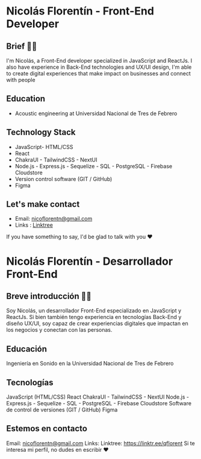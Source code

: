 # Nicolás Florentín - Front-End Developer

## Brief 🙋‍♂️
I'm Nicolás, a Front-End developer specialized in JavaScript and ReactJs. I also have experience in Back-End technologies and UX/UI design, I'm able to create digital experiences that make impact on businesses and connect with people

## Education
- Acoustic engineering at Universidad Nacional de Tres de Febrero

## Technology Stack
- JavaScript- HTML/CSS
- React
- ChakraUI - TailwindCSS - NextUI
- Node.js - Express.js - Sequelize - SQL - PostgreSQL - Firebase Cloudstore
- Version control software (GIT / GitHub)
- Figma

## Let's make contact
- Email: nicoflorentn@gmail.com
- Links : [Linktree](https://linktr.ee/qflorent)

If you have something to say, I'd be glad to talk with you ❤

# Nicolás Florentín - Desarrollador Front-End
## Breve introducción 🙋‍♂️
Soy Nicolás, un desarrollador Front-End especializado en JavaScript y ReactJs. Si bien también tengo experiencia en tecnologías Back-End y diseño UX/UI, soy capaz de crear experiencias digitales que impactan en los negocios y conectan con las personas.

## Educación
Ingeniería en Sonido en la Universidad Nacional de Tres de Febrero

## Tecnologías
JavaScript (HTML/CSS)
React
ChakraUI - TailwindCSS - NextUI
Node.js - Express.js - Sequelize - SQL - PostgreSQL - Firebase Cloudstore
Software de control de versiones (GIT / GitHub)
Figma

## Estemos en contacto
Email: nicoflorentn@gmail.com
Links: Linktree: https://linktr.ee/qflorent
Si te interesa mi perfil, no dudes en escribir ❤

